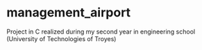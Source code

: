 # management_airport
Project in C realized during my second year in engineering school (University of Technologies of Troyes)
